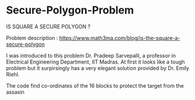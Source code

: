 # Secure-Polygon-Problem

IS SQUARE A SECURE POLYGON ?


Problem description : https://www.math3ma.com/blog/is-the-square-a-secure-polygon

I was introduced to this problem Dr. Pradeep Sarvepalli, a professor in Electrical Engineering Department, IIT Madras. At first it looks like a tough problem but it surpirsingly has a very elegant solution provided by Dr. Emily Riehl.


The code find co-ordinates of the 16 blocks to protect the target from the assasin
